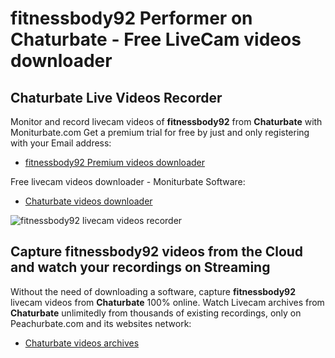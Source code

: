# fitnessbody92 Performer on Chaturbate - Free LiveCam videos downloader

## Chaturbate Live Videos Recorder

Monitor and record livecam videos of **fitnessbody92** from **Chaturbate** with Moniturbate.com
Get a premium trial for free by just and only registering with your Email address:
* [fitnessbody92 Premium videos downloader](https://moniturbate.com/request-demo-licence-key.html)

Free livecam videos downloader - Moniturbate Software:
* [Chaturbate videos downloader](https://moniturbate.com/moniturbate-download-software.html)

![fitnessbody92 livecam videos recorder](https://peachurnet.com/templates/moniturbate-software.png)


## Capture fitnessbody92 videos from the Cloud and watch your recordings on Streaming

Without the need of downloading a software, capture **fitnessbody92** livecam videos from **Chaturbate** 100% online.
Watch Livecam archives from **Chaturbate** unlimitedly from thousands of existing recordings, only on Peachurbate.com and its websites network:
* [Chaturbate videos archives](https://peachurnet.com/)